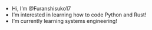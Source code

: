 - Hi, I’m @Furanshisuko17
- I’m interested in learning how to code Python and Rust!
- I’m currently learning systems engineering!

<!---
Furanshisuko17/Furanshisuko17 is a ✨ special ✨ repository because its `README.md` (this file) appears on your GitHub profile.
You can click the Preview link to take a look at your changes.
--->
